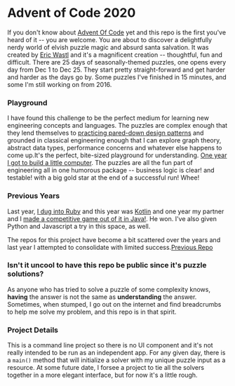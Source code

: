 # Advent of Code 2020

If you don't know about [Advent Of Code](https://adventofcode.com/) yet and this repo is the first you've heard of it -- you are welcome. You are about to discover a delightfully nerdy world of elvish puzzle magic and absurd santa salvation. It was created by [Eric Wastl](http://was.tl/) and it's a magnificent creation -- thoughtful, fun and difficult. There are 25 days of seasonally-themed puzzles, one opens every day from Dec 1 to Dec 25. They start pretty straight-forward and get harder and harder as the days go by. Some puzzles I've finished in 15 minutes, and some I'm still working on from 2016.

### Playground
I have found this challenge to be the perfect medium for learning new engineering concepts and languages. The puzzles are complex enough that they lend themselves to [practicing pared-down design patterns](https://en.wikipedia.org/wiki/Design_Patterns) and grounded in classical engineering enough that I can explore graph theory, abstract data types, performance concerns and whatever else happens to come up.It's the perfect, bite-sized playground for understanding. [One year I got to build a little computer](https://github.com/switzerb/adventofcode/blob/master/2019/lib/computer.rb). The puzzles are all the fun part of engineering all in one humorous package -- business logic is clear! and testable! with a big gold star at the end of a successful run! Whee!

### Previous Years
Last year, [I dug into Ruby](https://github.com/switzerb/adventofcode/tree/master/2019) and this year was [Kotlin](https://github.com/switzerb/aoc2020/tree/master/app/src/main/kotlin/aoc/y2020) and one year my partner and I [made a competitive game out of it in Java!](https://github.com/switzerb/adventofcode/tree/master/2018). He won. I've also given Python and Javascript a try in this space, as well.

The repos for this project have become a bit scattered over the years and last year I attempted to consolidate with limited success.[Previous Repo](https://github.com/switzerb/adventofcode)

### Isn't it uncool to have this repo be public since it's puzzle solutions? 
As anyone who has tried to solve a puzzle of some complexity knows, **having** the answer is not the same as **understanding** the answer. Sometimes, when stumped, I go out on the internet and find breadcrumbs to help me solve my problem, and this repo is in that spirit.

### Project Details
This is a command line project so there is no UI component and it's not really intended to be run as an independent app. For any given day, there is a `main()` method that will initialize a solver with my unique puzzle input as a resource. At some future date, I forsee a project to tie all the solvers together in a more elegant interface, but for now it's a little rough.
